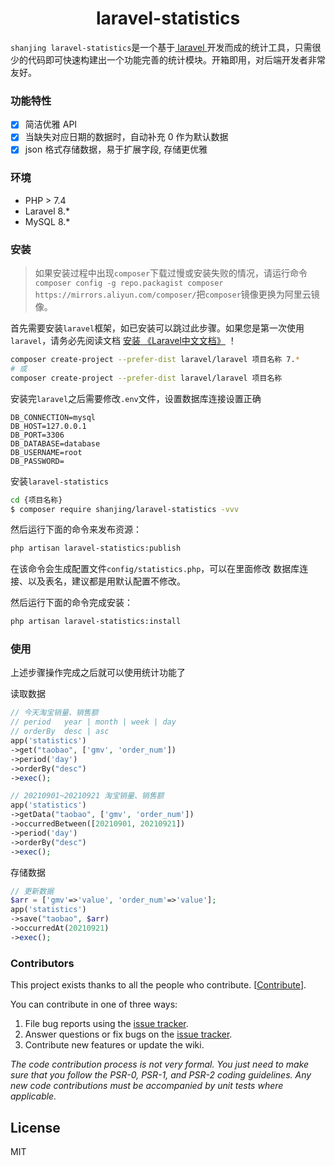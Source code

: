 <h1 align="center"> laravel-statistics </h1>

<p align=""><code>shanjing laravel-statistics</code>是一个基于<a href="https://laravel.com/" target="_blank"> laravel </a>开发而成的统计工具，只需很少的代码即可快速构建出一个功能完善的统计模块。开箱即用，对后端开发者非常友好。</p>


### 功能特性

- [x] 简洁优雅 API
- [x] 当缺失对应日期的数据时，自动补充 0 作为默认数据
- [x] json 格式存储数据，易于扩展字段, 存储更优雅

### 环境
- PHP > 7.4
- Laravel 8.*
- MySQL 8.*  


### 安装

> 如果安装过程中出现`composer`下载过慢或安装失败的情况，请运行命令`composer config -g repo.packagist composer https://mirrors.aliyun.com/composer/`把`composer`镜像更换为阿里云镜像。

首先需要安装`laravel`框架，如已安装可以跳过此步骤。如果您是第一次使用`laravel`，请务必先阅读文档 [安装 《Laravel中文文档》](https://learnku.com/docs/laravel/8.x/installation/9354) ！
```bash
composer create-project --prefer-dist laravel/laravel 项目名称 7.*
# 或
composer create-project --prefer-dist laravel/laravel 项目名称
```

安装完`laravel`之后需要修改`.env`文件，设置数据库连接设置正确

```dotenv
DB_CONNECTION=mysql
DB_HOST=127.0.0.1
DB_PORT=3306
DB_DATABASE=database
DB_USERNAME=root
DB_PASSWORD=
```

安装`laravel-statistics`
```bash
cd {项目名称}
$ composer require shanjing/laravel-statistics -vvv
```

然后运行下面的命令来发布资源：

```bash
php artisan laravel-statistics:publish
```

在该命令会生成配置文件`config/statistics.php`，可以在里面修改 数据库连接、以及表名，建议都是用默认配置不修改。

然后运行下面的命令完成安装：

```bash
php artisan laravel-statistics:install
```

### 使用
上述步骤操作完成之后就可以使用统计功能了

读取数据
```php
// 今天淘宝销量、销售额
// period   year | month | week | day
// orderBy  desc | asc
app('statistics')
->get("taobao", ['gmv', 'order_num'])
->period('day')
->orderBy("desc")
->exec();

// 20210901~20210921 淘宝销量、销售额
app('statistics')
->getData("taobao", ['gmv', 'order_num'])
->occurredBetween([20210901, 20210921])
->period('day')
->orderBy("desc") 
->exec();
```

存储数据
```php
// 更新数据
$arr = ['gmv'=>'value', 'order_num'=>'value'];
app('statistics')
->save("taobao", $arr)
->occurredAt(20210921)
->exec();
```

### Contributors

This project exists thanks to all the people who contribute. [[Contribute](CONTRIBUTING.md)].

You can contribute in one of three ways:

1. File bug reports using the [issue tracker](https://github.com/shanjing/laravel-statistics/issues).
2. Answer questions or fix bugs on the [issue tracker](https://github.com/shanjing/laravel-statistics/issues).
3. Contribute new features or update the wiki.

_The code contribution process is not very formal. You just need to make sure that you follow the PSR-0, PSR-1, and PSR-2 coding guidelines. Any new code contributions must be accompanied by unit tests where applicable._

## License

MIT